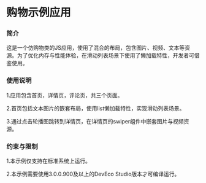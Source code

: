 # 购物示例应用<a name="ZH-CN_TOPIC_0000001159661605"></a>

### 简介

这是一个仿购物类的JS应用，使用了混合的布局，包含图片、视频、文本等资源。为了优化内存与性能体验，在滑动列表场景下使用了懒加载特性，开发者可借鉴使用。

### 使用说明

1.应用包含首页，详情页，评论页，共三个页面。

2.首页包括文本图片的嵌套布局，使用list懒加载特性，实现滑动列表场景。

3.通过点击轮播图跳转到详情页，在详情页的swiper组件中嵌套图片与视频资源。

### 约束与限制

1.本示例仅支持在标准系统上运行。

2.本示例需要使用3.0.0.900及以上的DevEco Studio版本才可编译运行。
